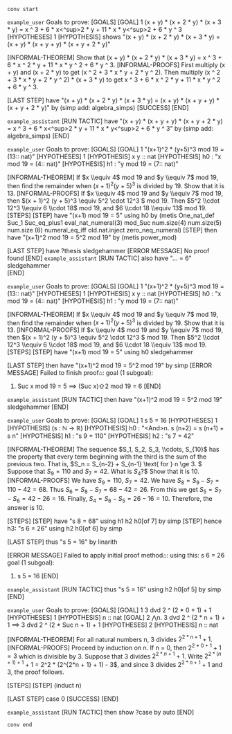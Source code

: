 `conv start`

`example_user`
Goals to prove: 
[GOALS] 
[GOAL] 1 (x + y) * (x + 2 * y) * (x + 3 * y) = x ^ 3 + 6 * x<^sup>2 * y + 11 * x * y<^sup>2 + 6 * y ^ 3 
[HYPOTHESES] 1 
[HYPOTHESIS] shows "(x + y) * (x + 2 * y) * (x + 3 * y) = (x + y) * (x + y + y) * (x + y + 2 * y)" 

[INFORMAL-THEOREM] Show that (x + y) * (x + 2 * y) * (x + 3 * y) = x ^ 3 + 6 * x  ^ 2 * y + 11 * x * y ^ 2 + 6 * y ^ 3.
[INFORMAL-PROOFS] First multiply (x + y) and (x + 2 * y) to get (x ^ 2 + 3 * x * y + 2 * y ^ 2). Then multiply (x ^ 2 + 3 * x * y + 2 * y ^ 2) * (x + 3 * y) to get x ^ 3 + 6 * x  ^ 2 * y + 11 * x * y ^ 2 + 6 * y ^ 3.

[LAST STEP] have "(x + y) * (x + 2 * y) * (x + 3 * y) = (x + y) * (x + y + y) * (x + y + 2 * y)" by (simp add: algebra_simps)
[SUCCESS] 
[END]

`example_assistant`
[RUN TACTIC]
have "(x + y) * (x + y + y) * (x + y + 2 * y) = x ^ 3 + 6 * x<^sup>2 * y + 11 * x * y<^sup>2 + 6 * y ^ 3" by (simp add: algebra_simps)
[END]

`example_user`
Goals to prove:
[GOALS]
[GOAL] 1
"(x+1)^2 * (y+5)^3 mod 19 = (13:: nat)"
[HYPOTHESES] 1
[HYPOTHESIS] x y :: nat
[HYPOTHESIS] h0 : "x mod 19 = (4:: nat)"
[HYPOTHESIS] h1 : "y mod 19 = (7:: nat)"

[INFORMAL-THEOREM]
If $x \\equiv 4$ mod 19 and $y \\equiv 7$ mod 19, then find the remainder when $(x + 1)^2 (y + 5)^3$ is divided by 19. Show that it is 13.
[INFORMAL-PROOFS]
If $x \\equiv 4$ mod 19 and $y \\equiv 7$ mod 19, then $(x + 1)^2 (y + 5)^3 \\equiv 5^2 \\cdot 12^3 $ mod 19. Then $5^2 \\cdot 12^3 \\equiv 6 \\cdot 18$ mod 19, and $6 \\cdot 18 \\equiv 13$ mod 19. 
[STEPS]
[STEP] have "(x+1) mod 19 = 5" using h0 by (metis One_nat_def Suc_1 Suc_eq_plus1 eval_nat_numeral(3) mod_Suc num.size(4) num.size(5) num.size (6) numeral_eq_iff old.nat.inject zero_neq_numeral)
[STEP] then have "(x+1)^2 mod 19 = 5^2 mod 19" by (metis power_mod)

[LAST STEP]
have ?thesis sledgehammer
[ERROR MESSAGE]
No proof found
[END]
`example_assistant`
[RUN TACTIC]
also have "... = 6" sledgehammer   
[END]

`example_user`
Goals to prove:
[GOALS]
[GOAL] 1
"(x+1)^2 * (y+5)^3 mod 19 = (13:: nat)"
[HYPOTHESES] 1
[HYPOTHESIS] x y :: nat
[HYPOTHESIS] h0 : "x mod 19 = (4:: nat)"
[HYPOTHESIS] h1 : "y mod 19 = (7:: nat)"

[INFORMAL-THEOREM]
If $x \\equiv 4$ mod 19 and $y \\equiv 7$ mod 19, then find the remainder when $(x + 1)^2 (y + 5)^3$ is divided by 19. Show that it is 13.
[INFORMAL-PROOFS]
If $x \\equiv 4$ mod 19 and $y \\equiv 7$ mod 19, then $(x + 1)^2 (y + 5)^3 \\equiv 5^2 \\cdot 12^3 $ mod 19. Then $5^2 \\cdot 12^3 \\equiv 6 \\cdot 18$ mod 19, and $6 \\cdot 18 \\equiv 13$ mod 19. 
[STEPS]
[STEP] have "(x+1) mod 19 = 5" using h0 sledgehammer

[LAST STEP]
then have "(x+1)^2 mod 19 = 5^2 mod 19" by simp
[ERROR MESSAGE]
Failed to finish proof⌂:
goal (1 subgoal):
 1. Suc x mod 19 = 5 ⟹ (Suc x)⇧2 mod 19 = 6
[END]

`example_assistant`
[RUN TACTIC]
then have "(x+1)^2 mod 19 = 5^2 mod 19" sledgehammer
[END]


`example_user`
Goals to prove:
[GOALS]
[GOAL] 1
s 5 = 16
[HYPOTHESES] 1
[HYPOTHESIS] (s : ℕ → ℝ)
[HYPOTHESIS] h0 : "\<And>n. s (n+2) = s (n+1) + s n"
[HYPOTHESIS] h1 : "s 9 = 110"
[HYPOTHESIS] h2 : "s 7 = 42"

[INFORMAL-THEOREM]
The sequence $S_1, S_2, S_3, \\cdots, S_{10}$ has the property that every term beginning with the third is the sum of the previous two.  That is, $S_n = S_{n-2} + S_{n-1} \\text{ for } n \\ge 3. $ Suppose that $S_9 = 110$ and $S_7 = 42$.  What is $S_4$?$ Show that it is $10$.
[INFORMAL-PROOFS]
We have $S_9 = 110$, $S_7 = 42$. We have $S_8 = S_9 - S_ 7 = 110 - 42 = 68$. Thus $S_6 = S_8 - S_7 = 68 - 42 = 26$. From this we get $S_5 = S_7 - S_6 = 42 - 26 = 16$. Finally, $S_4 = S_6 - S_5 = 26 - 16 = 10$. Therefore, the answer is $10$.

[STEPS]
[STEP] have "s 8 = 68" using h1 h2 h0[of 7] by simp
[STEP] hence h3: "s 6 = 26" using h2 h0[of 6] by simp

[LAST STEP]
thus "s 5 = 16" by linarith

[ERROR MESSAGE]
Failed to apply initial proof method⌂:
using this:
  s 6 = 26
goal (1 subgoal):
 1. s 5 = 16
[END]

`example_assistant`
[RUN TACTIC]
thus "s 5 = 16" using h2 h0[of 5] by simp
[END]


`example_user`
Goals to prove:
[GOALS]
[GOAL] 1
3 dvd 2 ^ (2 * 0 + 1) + 1
[HYPOTHESES] 1
[HYPOTHESIS] n :: nat
[GOAL] 2
⋀n. 3 dvd 2 ^ (2 * n + 1) + 1 ⟹ 3 dvd 2 ^ (2 * Suc n + 1) + 1
[HYPOTHESES] 2
[HYPOTHESIS] n :: nat

[INFORMAL-THEOREM]
For all natural numbers n, 3 divides $2 ^ {2*n + 1} + 1$.
[INFORMAL-PROOFS]
Proceed by induction on n. If n = 0, then $2^{2 * 0 + 1} + 1 = 3$ which is divisible by 3. Suppose that 3 divides $2^{2*n + 1} + 1$. Write $2^{2*(n + 1) + 1} + 1$ = 2^2 * (2^{2*n + 1} + 1) - 3$, and since 3 divides $2^{2*n + 1} + 1$ and $3$, the proof follows.

[STEPS]
[STEP] (induct n)

[LAST STEP]
case 0
[SUCCESS]
[END]

`example_assistant`
[RUN TACTIC]
  then show ?case by auto
[END]

`conv end`